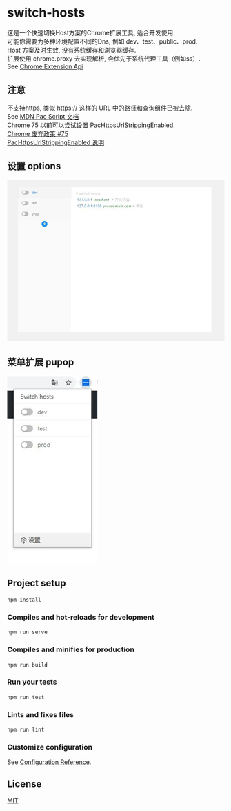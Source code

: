 # switch-hosts
这是一个快速切换Host方案的Chrome扩展工具, 适合开发使用.  
可能你需要为多种环境配置不同的Dns, 例如 dev、test、public、prod.  
Host 方案及时生效, 没有系统缓存和浏览器缓存.   
扩展使用 chrome.proxy 去实现解析, 会优先于系统代理工具（例如ss）.  
See [Chrome Extension Api](https://developer.chrome.com/extensions/proxy) 

## 注意
不支持https, 类似 https:// 这样的 URL 中的路径和查询组件已被去除.    
See [MDN Pac Script 文档](https://developer.mozilla.org/zh-CN/docs/Web/HTTP/Proxy_servers_and_tunneling/Proxy_Auto-Configuration_(PAC)_file)  
Chrome 75 以前可以尝试设置 PacHttpsUrlStrippingEnabled.    
[Chrome 废弃政策 #75](https://support.google.com/chrome/a/answer/7643500?hl=zh-Hant)  
[PacHttpsUrlStrippingEnabled 说明](https://cloud.google.com/docs/chrome-enterprise/policies/?policy=PacHttpsUrlStrippingEnabled)  


## 设置 options 
![image](https://github.com/besfro/switch-hosts/blob/master/public/options.png)

## 菜单扩展 pupop 
![image](https://github.com/besfro/switch-hosts/blob/master/public/pupop.png)

## Project setup
```
npm install
```

### Compiles and hot-reloads for development
```
npm run serve
```

### Compiles and minifies for production
```
npm run build
```

### Run your tests
```
npm run test
```

### Lints and fixes files
```
npm run lint
```

### Customize configuration
See [Configuration Reference](https://cli.vuejs.org/config/).

## License
[MIT](https://choosealicense.com/licenses/mit/)


